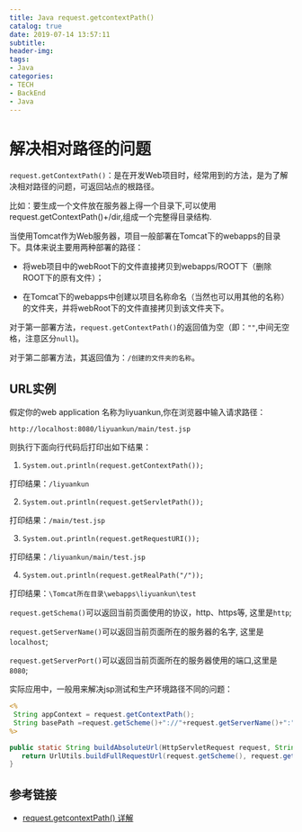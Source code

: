 ```yaml
---
title: Java request.getcontextPath()
catalog: true
date: 2019-07-14 13:57:11
subtitle:
header-img:
tags:
- Java
categories:
- TECH
- BackEnd
- Java
---
```


# 解决相对路径的问题

`request.getContextPath()`：是在开发Web项目时，经常用到的方法，是为了解决相对路径的问题，可返回站点的根路径。

比如：要生成一个文件放在服务器上得一个目录下,可以使用request.getContextPath()+/dir,组成一个完整得目录结构.

当使用Tomcat作为Web服务器，项目一般部署在Tomcat下的webapps的目录下。具体来说主要用两种部署的路径：

- 将web项目中的webRoot下的文件直接拷贝到webapps/ROOT下（删除ROOT下的原有文件）；

- 在Tomcat下的webapps中创建以项目名称命名（当然也可以用其他的名称）的文件夹，并将webRoot下的文件直接拷贝到该文件夹下。

对于第一部署方法，`request.getContextPath()`的返回值为空（即：`""`,中间无空格，注意区分`null`)。

对于第二部署方法，其返回值为：`/创建的文件夹的名称`。


## URL实例

假定你的web application 名称为liyuankun,你在浏览器中输入请求路径：

`http://localhost:8080/liyuankun/main/test.jsp`

则执行下面向行代码后打印出如下结果：

1. `System.out.println(request.getContextPath());`

打印结果：`/liyuankun`

2. `System.out.println(request.getServletPath());`

打印结果：`/main/test.jsp`

3. `System.out.println(request.getRequestURI());`

打印结果：`/liyuankun/main/test.jsp`

4. `System.out.println(request.getRealPath("/"));`

打印结果：`\Tomcat所在目录\webapps\liyuankun\test`

`request.getSchema()`可以返回当前页面使用的协议，http、https等, 这里是`http`;

`request.getServerName()`可以返回当前页面所在的服务器的名字, 这里是`localhost`;

`request.getServerPort()`可以返回当前页面所在的服务器使用的端口,这里是`8080`;

实际应用中，一般用来解决jsp测试和生产环境路径不同的问题：

```JSP
<%
 String appContext = request.getContextPath();
 String basePath =request.getScheme()+"://"+request.getServerName()+":"+request.getServerPort() + appContext; 
%>

```

```java
public static String buildAbsoluteUrl(HttpServletRequest request, String relativePath, String queryString) {
   return UrlUtils.buildFullRequestUrl(request.getScheme(), request.getServerName(), request.getServerPort(), request.getContextPath() + relativePath, queryString);
}
```

## 参考链接

- [request.getcontextPath() 详解](https://blog.csdn.net/haojiahj/article/details/8796472)
